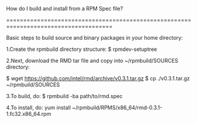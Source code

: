 How do I build and install from a RPM Spec file?

=====================================================================================

Basic steps to build source and binary packages in your home directory:

1.Create the rpmbuild directory structure:
$ rpmdev-setuptree

2.Next, download the RMD tar file and copy into ~/rpmbuild/SOURCES directory:

$ wget https://github.com/intel/rmd/archive/v0.3.1.tar.gz 
$ cp ./v0.3.1.tar.gz ~/rpmbuild/SOURCES

3.To build, do:
$ rpmbuild -ba path/to/rmd.spec

4.To install, do:
yum install ~/rpmbuild/RPMS/x86_64/rmd-0.3.1-1.fc32.x86_64.rpm
